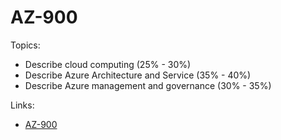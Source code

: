 # AZ-900

Topics:
- Describe cloud computing (25% - 30%)
- Describe Azure Architecture and Service (35% - 40%)
- Describe Azure management and governance (30% - 35%)


Links:
 - [AZ-900](https://learn.microsoft.com/en-us/credentials/certifications/resources/study-guides/az-900)